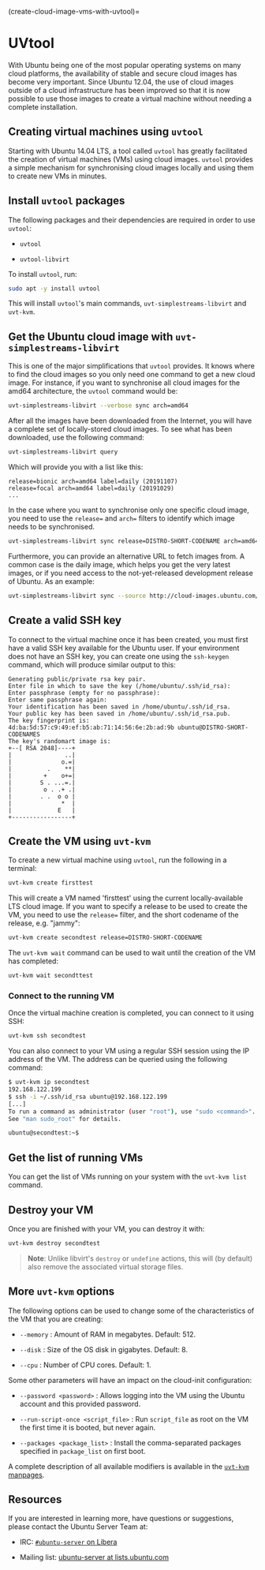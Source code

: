 (create-cloud-image-vms-with-uvtool)=
# UVtool

With Ubuntu being one of the most popular operating systems on many cloud platforms, the availability of stable and secure cloud images has become very important. Since Ubuntu 12.04, the use of cloud images outside of a cloud infrastructure has been improved so that it is now possible to use those images to create a virtual machine without needing a complete installation.

## Creating virtual machines using `uvtool`

Starting with Ubuntu 14.04 LTS, a tool called `uvtool` has greatly facilitated the creation of virtual machines (VMs) using cloud images. `uvtool` provides a simple mechanism for synchronising cloud images locally and using them to create new VMs in minutes.

## Install `uvtool` packages

The following packages and their dependencies are required in order to use `uvtool`:

- `uvtool`

- `uvtool-libvirt`

To install `uvtool`, run:

```bash
sudo apt -y install uvtool
```

This will install `uvtool`'s main commands, `uvt-simplestreams-libvirt` and `uvt-kvm`.

## Get the Ubuntu cloud image with `uvt-simplestreams-libvirt`

This is one of the major simplifications that `uvtool` provides. It knows where to find the cloud images so you only need one command to get a new cloud image. For instance, if you want to synchronise all cloud images for the amd64 architecture, the `uvtool` command would be:

```bash
uvt-simplestreams-libvirt --verbose sync arch=amd64
```

After all the images have been downloaded from the Internet, you will have a complete set of locally-stored cloud images. To see what has been downloaded, use the following command:

```bash
uvt-simplestreams-libvirt query
```

Which will provide you with a list like this:

```text
release=bionic arch=amd64 label=daily (20191107)
release=focal arch=amd64 label=daily (20191029)
...
```

In the case where you want to synchronise only one specific cloud image, you need to use the `release=` and `arch=` filters to identify which image needs to be synchronised.

```bash
uvt-simplestreams-libvirt sync release=DISTRO-SHORT-CODENAME arch=amd64
```

Furthermore, you can provide an alternative URL to fetch images from. A common case is the daily image, which helps you get the very latest images, or if you need access to the not-yet-released development release of Ubuntu. As an example:

```bash
uvt-simplestreams-libvirt sync --source http://cloud-images.ubuntu.com/daily [... further options]
```

## Create a valid SSH key

To connect to the virtual machine once it has been created, you must first have a valid SSH key available for the Ubuntu user. If your environment does not have an SSH key, you can create one using the `ssh-keygen` command, which will produce similar output to this:

```text
Generating public/private rsa key pair.
Enter file in which to save the key (/home/ubuntu/.ssh/id_rsa): 
Enter passphrase (empty for no passphrase): 
Enter same passphrase again: 
Your identification has been saved in /home/ubuntu/.ssh/id_rsa.
Your public key has been saved in /home/ubuntu/.ssh/id_rsa.pub.
The key fingerprint is:
4d:ba:5d:57:c9:49:ef:b5:ab:71:14:56:6e:2b:ad:9b ubuntu@DISTRO-SHORT-CODENAMES
The key's randomart image is:
+--[ RSA 2048]----+
|               ..|
|              o.=|
|          .    **|
|         +    o+=|
|        S . ...=.|
|         o . .+ .|
|        . .  o o |
|              *  |
|             E   |
+-----------------+
```

## Create the VM using `uvt-kvm`

To create a new virtual machine using `uvtool`, run the following in a terminal:

```bash
uvt-kvm create firsttest
```

This will create a VM named 'firsttest' using the current locally-available LTS cloud image. If you want to specify a release to be used to create the VM, you need to use the `release=` filter, and the short codename of the release, e.g. "jammy":

```bash
uvt-kvm create secondtest release=DISTRO-SHORT-CODENAME
```

The `uvt-kvm wait` command can be used to wait until the creation of the VM has completed:

```bash
uvt-kvm wait secondttest
```

### Connect to the running VM

Once the virtual machine creation is completed, you can connect to it using SSH:

```bash
uvt-kvm ssh secondtest
```

You can also connect to your VM using a regular SSH session using the IP address of the VM. The address can be queried using the following command:

```bash
$ uvt-kvm ip secondtest
192.168.122.199
$ ssh -i ~/.ssh/id_rsa ubuntu@192.168.122.199
[...]
To run a command as administrator (user "root"), use "sudo <command>".
See "man sudo_root" for details.

ubuntu@secondtest:~$ 
```

## Get the list of running VMs

You can get the list of VMs running on your system with the `uvt-kvm list` command.

## Destroy your VM

Once you are finished with your VM, you can destroy it with:

```bash
uvt-kvm destroy secondtest
```

> **Note**:
   Unlike libvirt's `destroy` or `undefine` actions, this will (by default) also remove the associated virtual storage files.

## More `uvt-kvm` options

The following options can be used to change some of the characteristics of the VM that you are creating:

- `--memory` : Amount of RAM in megabytes. Default: 512.

- `--disk` : Size of the OS disk in gigabytes. Default: 8.

- `--cpu` : Number of CPU cores. Default: 1.

Some other parameters will have an impact on the cloud-init configuration:

- `--password <password>` : Allows logging into the VM using the Ubuntu account and this provided password.

- `--run-script-once <script_file>` : Run `script_file` as root on the VM the first time it is booted, but never again.

- `--packages <package_list>` : Install the comma-separated packages specified in `package_list` on first boot.

A complete description of all available modifiers is available in the [`uvt-kvm` manpages](https://manpages.ubuntu.com/manpages/lunar/en/man1/uvt-kvm.1.html).

## Resources

If you are interested in learning more, have questions or suggestions, please contact the Ubuntu Server Team at:

- IRC: [`#ubuntu-server` on Libera](https://kiwiirc.com/nextclient/irc.libera.chat/ubuntu-server)

- Mailing list: [ubuntu-server at lists.ubuntu.com](https://lists.ubuntu.com/mailman/listinfo/ubuntu-server)
